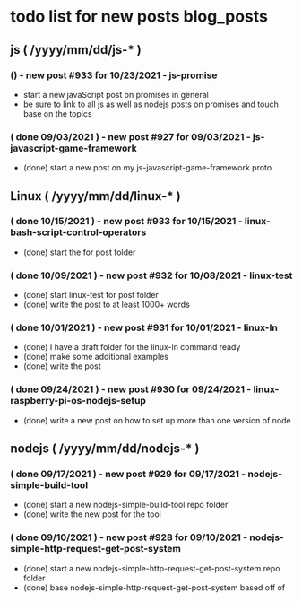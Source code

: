 # todo list for new posts blog_posts

<!--###### ########## ########## #######-->
## js ( /yyyy/mm/dd/js-* )
<!--###### ########## ########## #######-->

### () - new post #933 for 10/23/2021 - js-promise
* start a new javaScript post on promises in general
* be sure to link to all js as well as nodejs posts on promises and touch base on the topics

### ( done 09/03/2021 ) - new post #927 for 09/03/2021 - js-javascript-game-framework
* (done) start a new post on my js-javascript-game-framework proto

<!--###### ########## ########## #######-->
## Linux ( /yyyy/mm/dd/linux-* )
<!--###### ########## ########## #######-->

### ( done 10/15/2021 ) - new post #933 for 10/15/2021 - linux-bash-script-control-operators
* (done) start the for post folder

### ( done 10/09/2021 ) - new post #932 for 10/08/2021 - linux-test
* (done) start linux-test for post folder
* (done) write the post to at least 1000+ words

### ( done 10/01/2021 ) - new post #931 for 10/01/2021 - linux-ln
* (done) I have a draft folder for the linux-ln command ready
* (done) make some additional examples
* (done) write the post

### ( done 09/24/2021 ) - new post #930 for 09/24/2021 - linux-raspberry-pi-os-nodejs-setup
* (done) write a new post on how to set up more than one version of node




<!--###### ########## ########## #######-->
## nodejs ( /yyyy/mm/dd/nodejs-* )
<!--###### ########## ########## #######-->

### ( done 09/17/2021 ) - new post #929 for 09/17/2021 - nodejs-simple-build-tool
* (done) start a new nodejs-simple-build-tool repo folder
* (done) write the new post for the tool

### ( done 09/10/2021 ) - new post #928 for 09/10/2021 - nodejs-simple-http-request-get-post-system
* (done) start a new nodejs-simple-http-request-get-post-system repo folder
* (done) base nodejs-simple-http-request-get-post-system based off of


